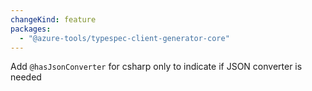 ```yaml
---
changeKind: feature
packages:
  - "@azure-tools/typespec-client-generator-core"
---
```


Add `@hasJsonConverter` for csharp only to indicate if JSON converter is needed
